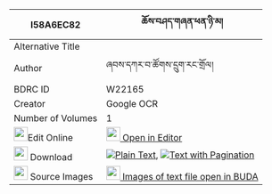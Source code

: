|I58A6EC82|ཆོས་བཤད་གཞན་ཕན་ཉི་མ། 
| --- | --- 
|Alternative Title |
|Author| ཞབས་དཀར་བ་ཚོགས་དྲུག་རང་གྲོལ།
|BDRC ID | W22165
|Creator | Google OCR
|Number of Volumes| 1
|<img width="25" src="https://img.icons8.com/color/25/000000/edit-property.png">Edit Online| [<img width="25" src="https://avatars.githubusercontent.com/u/45091458?s=200&v=4"> Open in Editor](http://editor.openpecha.org/I58A6EC82)
|<img width="25" src="https://img.icons8.com/fluent/48/000000/download-2.png"/>  Download | [![](https://img.icons8.com/color/20/000000/txt.png)Plain Text](https://github.com/Openpecha/I58A6EC82/releases/download/v1/cho_she_shyenpen_nyima_plain_I58A6EC82.zip), [![](https://img.icons8.com/color/20/000000/txt.png)Text with Pagination](https://github.com/Openpecha/I58A6EC82/releases/download/v1/cho_she_shyenpen_nyima_pages_I58A6EC82.zip)
|<img width="25" src="https://img.icons8.com/plasticine/100/000000/pictures-folder.png"/>  Source Images | [<img width="25" src="https://library.bdrc.io/icons/BUDA-small.svg"> Images of text file open in BUDA](https://library.bdrc.io/show/bdr:W22165)